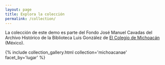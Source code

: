 ```yaml
---
layout: page
title: Explora la colección
permalink: /collection/
---
```



La colección de este demo es parte del Fondo José Manuel Cavadas del Archivo Histórico de la Biblioteca Luis González de [El Colegio de Michoacán](https://www.colmich.edu.mx/) (México).


{% include collection_gallery.html collection='michoacanae' facet_by='lugar' %}
